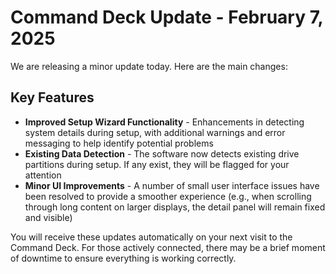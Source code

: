 # Command Deck Update - February 7, 2025

We are releasing a minor update today. Here are the main changes:

## Key Features

- **Improved Setup Wizard Functionality** - Enhancements in detecting system details during setup, with additional warnings and error messaging to help identify potential problems
- **Existing Data Detection** - The software now detects existing drive partitions during setup. If any exist, they will be flagged for your attention
- **Minor UI Improvements** - A number of small user interface issues have been resolved to provide a smoother experience (e.g., when scrolling through long content on larger displays, the detail panel will remain fixed and visible)

You will receive these updates automatically on your next visit to the Command Deck. For those actively connected, there may be a brief moment of downtime to ensure everything is working correctly.